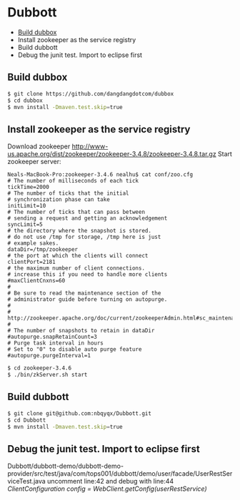 # Dubbott
* [Build dubbox](/README.md#Builddubbox)
* Install zookeeper as the service registry
* Build dubbott
* Debug the junit test. Import to eclipse first

## Build dubbox
```bash
$ git clone https://github.com/dangdangdotcom/dubbox
$ cd dubbox
$ mvn install -Dmaven.test.skip=true
```

## Install zookeeper as the service registry
Download zookeeper http://www-us.apache.org/dist/zookeeper/zookeeper-3.4.8/zookeeper-3.4.8.tar.gz
Start zookeeper server:
```text
Neals-MacBook-Pro:zookeeper-3.4.6 nealhu$ cat conf/zoo.cfg 
# The number of milliseconds of each tick
tickTime=2000
# The number of ticks that the initial 
# synchronization phase can take
initLimit=10
# The number of ticks that can pass between 
# sending a request and getting an acknowledgement
syncLimit=5
# the directory where the snapshot is stored.
# do not use /tmp for storage, /tmp here is just 
# example sakes.
dataDir=/tmp/zookeeper
# the port at which the clients will connect
clientPort=2181
# the maximum number of client connections.
# increase this if you need to handle more clients
#maxClientCnxns=60
#
# Be sure to read the maintenance section of the 
# administrator guide before turning on autopurge.
#
# http://zookeeper.apache.org/doc/current/zookeeperAdmin.html#sc_maintenance
#
# The number of snapshots to retain in dataDir
#autopurge.snapRetainCount=3
# Purge task interval in hours
# Set to "0" to disable auto purge feature
#autopurge.purgeInterval=1
```
```bash
$ cd zookeeper-3.4.6
$ ./bin/zkServer.sh start 
```

## Build dubbott
```bash
$ git clone git@github.com:nbqyqx/Dubbott.git 
$ cd Dubbott
$ mvn install -Dmaven.test.skip=true
```

## Debug the junit test. Import to eclipse first
Dubbott/dubbott-demo/dubbott-demo-provider/src/test/java/com/tops001/dubbott/demo/user/facade/UserRestServiceTest.java uncomment line:42 and debug with line:44 *ClientConfiguration config = WebClient.getConfig(userRestService)*
